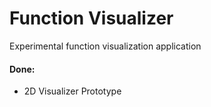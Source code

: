 # Function Visualizer
Experimental function visualization application

#### Done:
+ 2D Visualizer Prototype
